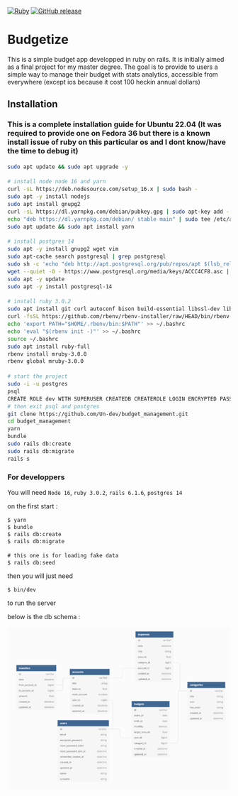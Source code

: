 [![Ruby](https://badgen.net/badge/icon/ruby?icon=ruby&label)](https://https://ruby-lang.org/)
[![GitHub release](https://img.shields.io/github/v/release/Un-dev/budget_management.svg)](https://github.com/Un-dev/budget_management/releases/)

# Budgetize

This is a simple budget app developped in ruby on rails. It is initially aimed as a final project for my master degree. The goal is to provide to users a simple way to manage their budget with stats analytics, accessible from everywhere (except ios because it cost 100 heckin annual dollars)

## Installation

### This is a complete installation guide for Ubuntu 22.04 (It was required to provide one on Fedora 36 but there is a known install issue of ruby on this particular os and I dont know/have the  time to debug it)

```bash
sudo apt update && sudo apt upgrade -y

# install node node 16 and yarn
curl -sL https://deb.nodesource.com/setup_16.x | sudo bash -
sudo apt -y install nodejs
sudo apt install gnupg2
curl -sL https://dl.yarnpkg.com/debian/pubkey.gpg | sudo apt-key add -
echo "deb https://dl.yarnpkg.com/debian/ stable main" | sudo tee /etc/apt/sources.list.d/yarn.list
sudo apt update && sudo apt install yarn

# install postgres 14
sudo apt -y install gnupg2 wget vim
sudo apt-cache search postgresql | grep postgresql
sudo sh -c 'echo "deb http://apt.postgresql.org/pub/repos/apt $(lsb_release -cs)-pgdg main" > /etc/apt/sources.list.d/pgdg.list'
wget --quiet -O - https://www.postgresql.org/media/keys/ACCC4CF8.asc | sudo apt-key add -
sudo apt -y update
sudo apt -y install postgresql-14

# install ruby 3.0.2
sudo apt install git curl autoconf bison build-essential libssl-dev libyaml-dev libreadline6-dev zlib1g-dev libncurses5-dev libffi-dev libgdbm6 libgdbm-dev libdb-dev
curl -fsSL https://github.com/rbenv/rbenv-installer/raw/HEAD/bin/rbenv-installer | bash
echo 'export PATH="$HOME/.rbenv/bin:$PATH"' >> ~/.bashrc
echo 'eval "$(rbenv init -)"' >> ~/.bashrc
source ~/.bashrc
sudo apt install ruby-full
rbenv install mruby-3.0.0
rbenv global mruby-3.0.0

# start the project
sudo -i -u postgres
psql
CREATE ROLE dev WITH SUPERUSER CREATEDB CREATEROLE LOGIN ENCRYPTED PASSWORD 'p4ssw0rd';
# then exit psql and postgres
git clone https://github.com/Un-dev/budget_management.git
cd budget_management
yarn
bundle
sudo rails db:create
sudo rails db:migrate
rails s
```

### For developpers

You will need `Node 16`, `ruby 3.0.2`, `rails 6.1.6`, `postgres 14`

on the first start :

```
$ yarn
$ bundle
$ rails db:create
$ rails db:migrate

# this one is for loading fake data
$ rails db:seed
```

then you will just need

```
$ bin/dev
```

to run the server

below is the db schema :

![alt text](https://github.com/Un-dev/budget_management/blob/main/db_schema.png)
